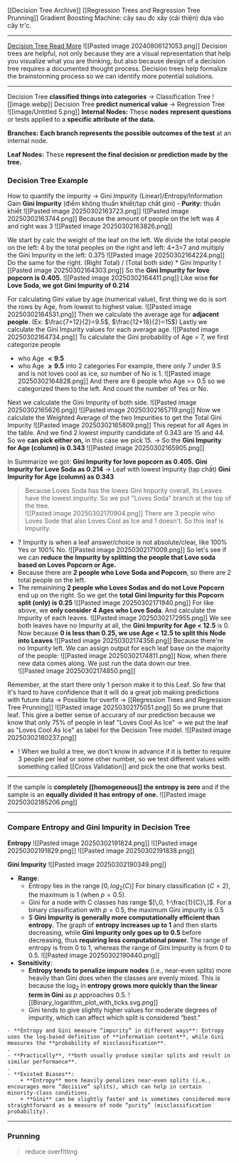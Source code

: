 [[Decision Tree Archive]]
[[Regression Trees and Regression Tree Prunning]]
Gradient Boosting Machine: cây sau đc xây (cải thiện) dựa vào cây tr'c.   

---

[Decision Tree Read More](https://towardsdatascience.com/decision-trees-explained-entropy-information-gain-gini-index-ccp-pruning-4d78070db36c/)
![[Pasted image 20240806121053.png]]
	Decision trees are helpful, not only because they are a visual representation that help you visualize what you are thinking, but also because design of a decision tree requires a documented thought process. Decision trees help formalize the brainstorming process so we can identify more potential solutions.

---

Decision Tree **classified things into categories** -> Classification Tree
![[image.webp]]
Decision Tree **predict numerical value** -> Regression Tree  
![[image/Untitled 5.png]]
**Internal Nodes:** These **nodes** **represent questions** or tests applied to a **specific attribute of the data.**

**Branches:** **Each branch represents the possible outcomes of the test** at an internal node.

**Leaf Nodes:** These **represent the final decision or prediction made by the tree.**


### Decision Tree Example
How to quantify the impurity -> Gini Impurity (Linear)/Entropy/Information Gain
**Gini Impurity** (điểm không thuần khiết/tạp chất gini) - **Purity:** thuần khiết
![[Pasted image 20250302163723.png]]
![[Pasted image 20250302163744.png]]
Because the amount of people on the left was 4 and right was 3
![[Pasted image 20250302163826.png]]

We start by calc the weight of the leaf on the left. We divide the total people on the left: 4 by the total peoples on the right and left: 4+3=7 and multiply the Gini Impurity in the left: 0.375
![[Pasted image 20250302164224.png]]
Do the same for the right. (Right Total) / (Total both side) * Gini Impurity
![[Pasted image 20250302164303.png]]
So the **Gini Impurity for love popcorn is 0.405.**
![[Pasted image 20250302164411.png]]
Like wise **for Love Soda, we got Gini Impurity of 0.214**

For calculating Gini value by age (numerical value), first thing we do is sort the rows by Age, from lowest to highest value. 
![[Pasted image 20250302164531.png]]
Then we calculate the average age for **adjacent people**. (Ex: $\frac{7+12}{2}=9.5$, $\frac{12+18}{2}=15$)
Lastly we calculate the Gini Impurity values for each average age.
![[Pasted image 20250302164734.png]]
To calculate the Gini probability of Age = 7, we first categorize people   
+ who Age **$< 9.5$** 
+ who Age **$\geq 9.5$** into 2 categories 
For example, there only 7 under 9.5 and is not loves cool as ice, so number of No is 1. 
![[Pasted image 20250302164828.png]]
And there are 6 people who Age >= 0.5 so we categorized them to the left. And count the number of Yes or No. 

Next we calculate the Gini Impurity of both side.
![[Pasted image 20250302165626.png]]
![[Pasted image 20250302165719.png]]
Now we calculate the Weighted Average of the two Impurities to get the Total Gini Impurity
![[Pasted image 20250302165809.png]]
This repeat for all Ages in the table. And we find 2 lowest impurity candidate of 0.343 are 15 and 44. So we **can pick either on,** in this case we pick 15. 
-> So the **Gini Impurity for Age (column) is 0.343**
![[Pasted image 20250302165905.png]]

In Summarize we got:
**Gini Impurity for love popcorn as 0.405.**
**Gini Impurity for Love Soda as 0.214** -> Leaf with lowest Impurity (tạp chất)
**Gini Impurity for Age (column) as 0.343**
>Because Loves Soda has the lowes Gini Impurity overall, its Leaves have the lowest impurity. So we put "Loves Soda" branch at the top of the tree.  
![[Pasted image 20250302170904.png]]
>There are 3 people who Loves Sode that also Loves Cool as Ice and 1 doesn't. So this leaf is Impurity. 
+ ? Impurity is when a leaf answer/choice is not absolute/clear, like 100% Yes or 100% No. 
![[Pasted image 20250302171009.png]]
So let's see if we can **reduce the Impurity by splitting the people that Love soda based on Loves Popcorn or Age.**
+ Because there are **2 people who Love Soda and Popcorn**, so there are 2 total people on the left.
+ The remainining **2 people who Loves Sodas and do not Love Popcorn** end up on the right.
So we get the **total Gini Impurity for this Popcorn split (only) is 0.25**
![[Pasted image 20250302171940.png]]
For like above, we **only consider 4 Ages who Love Soda**. And calculate the Impurity of each leaves.
![[Pasted image 20250302172955.png]]
We see both leaves have no Impurity at all, the **Gini Impurity for Age < 12.5** is 0. 
Now because **0 is less than 0.25, we use Age < 12.5 to split this Node into Leaves**
![[Pasted image 20250302174356.png]]
Because there're no Impurity left. We can assign output for each leaf base on the majority of the people:
![[Pasted image 20250302174811.png]]
Now, when there new data comes along. We just run the data down our tree.  
![[Pasted image 20250302174850.png]]

Remember, at the start there only 1 person make it to this Leaf. So few that it's hard to have confidence that it will do a great job making predictions with future data -> Possible for overfit -> [[Regression Trees and Regression Tree Prunning]]
![[Pasted image 20250302175051.png]]
So we prune that leaf. This give a better sense of accurary of our prediction because we know that only 75% of people in leaf "Loves Cool As Ice" -> we put the leaf as "Loves Cool As Ice" as label for the Decision Tree model. 
![[Pasted image 20250302180237.png]]
+ ! When we build a tree, we don't know in advance if it is better to require 3 people per leaf or some other number, so we test different values with something called [[Cross Validation]] and pick the one that works best.

---

If the sample is **completely [[homogeneous]] the entropy is zero** and if the sample is an **equally divided it has entropy of one.**
![[Pasted image 20250302185206.png]]

---
### Compare Entropy and Gini Impurity in Decision Tree

**Entropy**
![[Pasted image 20250302191824.png]]
![[Pasted image 20250302191829.png]]
![[Pasted image 20250302191838.png]]


**Gini Impurity**
![[Pasted image 20250302190349.png]]

- **Range**:
    - Entropy lies in the range $[ 0,log⁡_{2}(C)]$ For binary classification ($C=2$), the maximum is 1 (when $p=0.5$).
    - Gini for a node with C classes has range $[\,0, 1-\frac{1}{C}\,]$. For a binary classification with $p=0.5$, the maximum Gini impurity is 0.5
    - $ **Gini Impurity is generally more computationally efficient than entropy.** The graph of **entropy increases up to 1** and then starts decreasing, while **Gini Impurity only goes up to 0.5** before decreasing, thus **requiring less computational power.** The range of entropy is from 0 to 1, whereas the range of Gini Impurity is from 0 to 0.5.
	  ![[Pasted image 20250302190440.png]]  
- **Sensitivity**:
	- **Entropy tends to penalize impure nodes** (i.e., near-even splits) more heavily than Gini does when the classes are evenly mixed. This is because the $\log_2$ in **entropy grows more quickly than the linear term in Gini** as $p$ approaches 0.5.
	    ![[Binary_logarithm_plot_with_ticks.svg.png]]
	- Gini tends to give slightly higher values for moderate degrees of impurity, which can affect which split is considered “best.”
```ad-summary
- **Entropy and Gini measure “impurity” in different ways**: Entropy uses the log-based definition of **information content**, while Gini measures the **probability of misclassification**.
.
- **Practically**, **both usually produce similar splits and result in similar performance**.
.
- **Existed Biases**:
    + **Entropy** more heavily penalizes near-even splits (i.e., encourages more “decisive” splits), which can help in certain minority-class conditions.
    + **Gini** can be slightly faster and is sometimes considered more straightforward as a measure of node “purity” (misclassification probability).
```

---

### Prunning
> reduce overfitting

